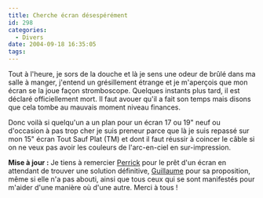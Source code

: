 ```yaml
---
title: Cherche écran désespérément
id: 298
categories:
  - Divers
date: 2004-09-18 16:35:05
tags:
---
```


Tout à l'heure, je sors de la douche et là je sens une odeur de brûlé dans ma salle à manger, j'entend un grésillement étrange et je m'aperçois que mon écran se la joue façon stromboscope. Quelques instants plus tard, il est déclaré officiellement mort. Il faut avouer qu'il a fait son temps mais disons que cela tombe au mauvais moment niveau finances.

Donc voilà si quelqu'un a un plan pour un écran 17 ou 19" neuf ou d'occasion à pas trop cher je suis preneur parce que là je suis repassé sur mon 15" écran Tout Sauf Plat (TM) et dont il faut réussir à coincer le câble si on ne veux pas avoir les couleurs de l'arc-en-ciel en sur-impression.

**Mise à jour :** Je tiens à remercier [Perrick](http://www.onpk.net/ ":: onpk :: blog PHP, MySQL, développement web &amp; connexe(s)") pour le prêt d'un écran en attendant de trouver une solution définitive, [Guillaume](http://massart.guillaume.free.fr/dotclear/ "Piou et Compagnie") pour sa proposition, même si elle n'a pas abouti, ainsi que tous ceux qui se sont manifestés pour m'aider d'une manière où d'une autre. Merci à tous&nbsp;!